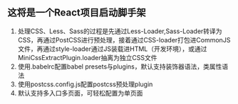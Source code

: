 ## 这将是一个React项目启动脚手架
1. 处理CSS、Less、Sass的过程是先通过Less-Loader,Sass-Loader转译为CSS，再通过PostCSS进行预处理，接着通过CSS-loader打包进CommonJS文件，再通过style-loader通过JS装载进HTML（开发环境），或通过MiniCssExtractPlugin.loader抽离为独立CSS文件
2. 使用.babelrc配置babel presets与plugins，默认支持装饰器语法，类属性语法
3. 使用postcss.config.js配置postcss预处理plugin
4. 默认支持多入口多页面，可轻松配置为单页面